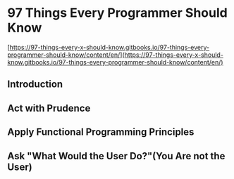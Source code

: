 # 97 Things Every Programmer Should Know #

[https://97-things-every-x-should-know.gitbooks.io/97-things-every-programmer-should-know/content/en/](https://97-things-every-x-should-know.gitbooks.io/97-things-every-programmer-should-know/content/en/)

## Introduction ##

## Act with Prudence ##

## Apply Functional Programming Principles ##

## Ask "What Would the User Do?"(You Are not the User) ##